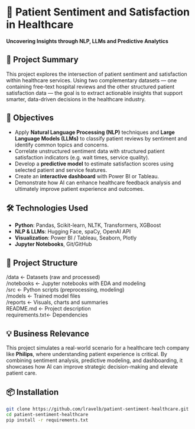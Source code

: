# 🏥 Patient Sentiment and Satisfaction in Healthcare  
**Uncovering Insights through NLP, LLMs and Predictive Analytics**

## 📌 Project Summary

This project explores the intersection of patient sentiment and satisfaction within healthcare services. Using two complementary datasets — one containing free-text hospital reviews and the other structured patient satisfaction data — the goal is to extract actionable insights that support smarter, data-driven decisions in the healthcare industry.

## 🎯 Objectives

- Apply **Natural Language Processing (NLP)** techniques and **Large Language Models (LLMs)** to classify patient reviews by sentiment and identify common topics and concerns.
- Correlate unstructured sentiment data with structured patient satisfaction indicators (e.g. wait times, service quality).
- Develop a **predictive model** to estimate satisfaction scores using selected patient and service features.
- Create an **interactive dashboard** with Power BI or Tableau.
- Demonstrate how AI can enhance healthcare feedback analysis and ultimately improve patient experience and outcomes.

## 🛠️ Technologies Used

- **Python**: Pandas, Scikit-learn, NLTK, Transformers, XGBoost
- **NLP & LLMs**: Hugging Face, spaCy, OpenAI API
- **Visualization**: Power BI / Tableau, Seaborn, Plotly
- **Jupyter Notebooks**, Git/GitHub

## 📂 Project Structure

/data           <- Datasets (raw and processed)  
/notebooks      <- Jupyter notebooks with EDA and modeling  
/src            <- Python scripts (preprocessing, modeling)  
/models         <- Trained model files  
/reports        <- Visuals, charts and summaries  
README.md       <- Project description  
requirements.txt<- Dependencies  

## 💡 Business Relevance

This project simulates a real-world scenario for a healthcare tech company like **Philips**, where understanding patient experience is critical. By combining sentiment analysis, predictive modeling, and dashboarding, it showcases how AI can improve strategic decision-making and elevate patient care.

## 📦 Installation

```bash
git clone https://github.com/lravelb/patient-sentiment-healthcare.git
cd patient-sentiment-healthcare
pip install -r requirements.txt


